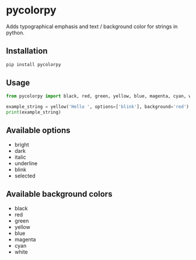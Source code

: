 # pycolorpy

Adds typographical emphasis and text / background color for strings in python.

## Installation

```bash
pip install pycolorpy
```

## Usage

```python
from pycolorpy import black, red, green, yellow, blue, magenta, cyan, white

example_string = yellow('Hello ', options=['blink'], background='red') + magenta('World', options=['underline', 'italic'], background='green') + cyan('!')
print(example_string)
```

## Available options

* bright
* dark
* italic
* underline
* blink
* selected

## Available background colors

* black
* red
* green
* yellow
* blue
* magenta
* cyan
* white
